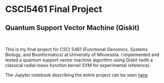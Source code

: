# CSCI5461 Final Project
## Quantum Support Vector Machine (Qiskit)
<br>

This is my final project for CSCI 5461 (Functional Genomics, Systems Biology, and Bioinformatics) at University of Minnesota. I implemented and tested a quantum support vector machine algorithm using Qiskit (with a classical radial-basis function kernel SVM for experimental reference).

The Jupyter notebook describing the entire project can be seen [here](5461Project.ipynb).
